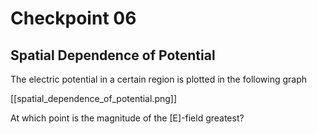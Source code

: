 # Checkpoint 06

## Spatial Dependence of Potential
The electric potential in a certain region is plotted 
in the following graph

[[spatial_dependence_of_potential.png]]

At which point is the magnitude of the \[E\]-field greatest?
